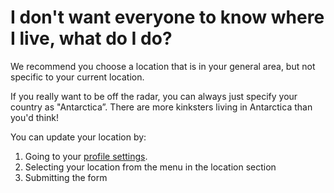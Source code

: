 # I don't want everyone to know where I live, what do I do?

We recommend you choose a location that is in your general area, but not specific to your current location.

If you really want to be off the radar, you can always just specify your country as "Antarctica”. There are more kinksters living in Antarctica than you'd think!

You can update your location by:
1. Going to your [profile settings](https://fetlife.com/settings/profile).
2. Selecting your location from the menu in the location section
3. Submitting the form
